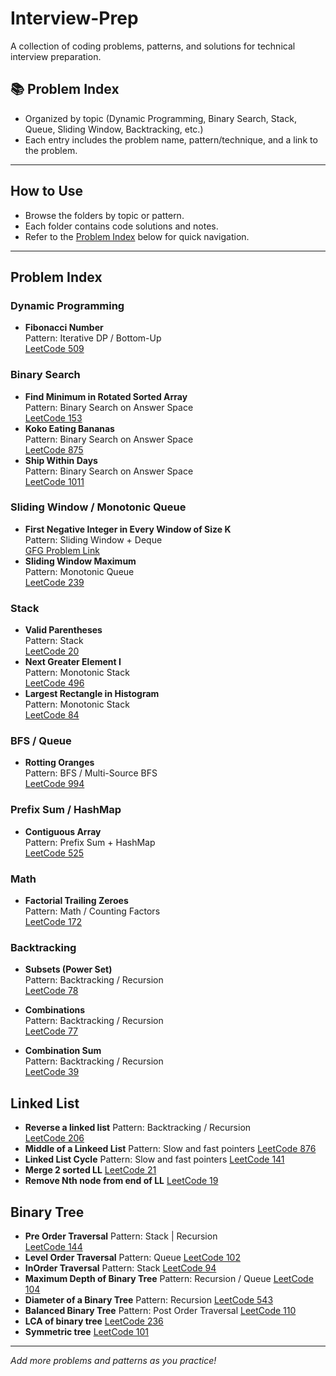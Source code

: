 # Interview-Prep

A collection of coding problems, patterns, and solutions for technical interview preparation.

## 📚 Problem Index

- Organized by topic (Dynamic Programming, Binary Search, Stack, Queue, Sliding Window, Backtracking, etc.)
- Each entry includes the problem name, pattern/technique, and a link to the problem.

---

## How to Use

- Browse the folders by topic or pattern.
- Each folder contains code solutions and notes.
- Refer to the [Problem Index](#problem-index) below for quick navigation.

---

## Problem Index


### Dynamic Programming
- **Fibonacci Number**  
  Pattern: Iterative DP / Bottom-Up  
  [LeetCode 509](https://leetcode.com/problems/fibonacci-number/)

### Binary Search
- **Find Minimum in Rotated Sorted Array**  
  Pattern: Binary Search on Answer Space  
  [LeetCode 153](https://leetcode.com/problems/find-minimum-in-rotated-sorted-array/)
- **Koko Eating Bananas**  
  Pattern: Binary Search on Answer Space  
  [LeetCode 875](https://leetcode.com/problems/koko-eating-bananas/)
- **Ship Within Days**  
  Pattern: Binary Search on Answer Space  
  [LeetCode 1011](https://leetcode.com/problems/capacity-to-ship-packages-within-d-days/)

### Sliding Window / Monotonic Queue
- **First Negative Integer in Every Window of Size K**  
  Pattern: Sliding Window + Deque  
  [GFG Problem Link](https://practice.geeksforgeeks.org/problems/first-negative-integer-in-every-window-of-size-k/0)
- **Sliding Window Maximum**  
  Pattern: Monotonic Queue  
  [LeetCode 239](https://leetcode.com/problems/sliding-window-maximum/)

### Stack
- **Valid Parentheses**  
  Pattern: Stack  
  [LeetCode 20](https://leetcode.com/problems/valid-parentheses/)
- **Next Greater Element I**  
  Pattern: Monotonic Stack  
  [LeetCode 496](https://leetcode.com/problems/next-greater-element-i/)
- **Largest Rectangle in Histogram**  
  Pattern: Monotonic Stack  
  [LeetCode 84](https://leetcode.com/problems/largest-rectangle-in-histogram/)

### BFS / Queue
- **Rotting Oranges**  
  Pattern: BFS / Multi-Source BFS  
  [LeetCode 994](https://leetcode.com/problems/rotting-oranges/)

### Prefix Sum / HashMap
- **Contiguous Array**  
  Pattern: Prefix Sum + HashMap  
  [LeetCode 525](https://leetcode.com/problems/contiguous-array/)

### Math
- **Factorial Trailing Zeroes**  
  Pattern: Math / Counting Factors  
  [LeetCode 172](https://leetcode.com/problems/factorial-trailing-zeroes/)

### Backtracking
- **Subsets (Power Set)**  
  Pattern: Backtracking / Recursion  
  [LeetCode 78](https://leetcode.com/problems/subsets/)

- **Combinations**  
  Pattern: Backtracking / Recursion  
  [LeetCode 77](https://leetcode.com/problems/combinations/)
- **Combination Sum**  
  Pattern: Backtracking / Recursion  
  [LeetCode 39](https://leetcode.com/problems/combination-sum/)

## Linked List

- **Reverse a linked list**
  Pattern: Backtracking / Recursion  
  [LeetCode 206](https://leetcode.com/problems/reverse-linked-list/)
- **Middle of a Linkeed List**
  Pattern: Slow and fast pointers 
  [LeetCode 876](https://leetcode.com/problems/middle-of-the-linked-list/)
- **Linked List Cycle**
  Pattern: Slow and fast pointers
  [LeetCode 141](https://leetcode.com/problems/linked-list-cycle/)
- **Merge 2 sorted LL**
  [LeetCode 21](https://leetcode.com/problems/merge-two-sorted-lists/)
- **Remove Nth node from end of LL**
  [LeetCode 19](https://leetcode.com/problems/remove-nth-node-from-end-of-list/)

## Binary Tree

- **Pre Order Traversal**
  Pattern: Stack | Recursion  
  [LeetCode 144](https://leetcode.com/problems/binary-tree-preorder-traversal/)
- **Level Order Traversal**
  Pattern: Queue 
  [LeetCode 102](https://leetcode.com/problems/binary-tree-level-order-traversal/)
- **InOrder Traversal**
  Pattern: Stack 
  [LeetCode 94](https://leetcode.com/problems/binary-tree-inorder-traversal/)
- **Maximum Depth of Binary Tree**
  Pattern: Recursion / Queue 
  [LeetCode 104](https://leetcode.com/problems/maximum-depth-of-binary-tree/)
- **Diameter of a Binary Tree**
  Pattern: Recursion
  [LeetCode 543](https://leetcode.com/problems/diameter-of-binary-tree/)
- **Balanced Binary Tree**
  Pattern: Post Order Traversal
  [LeetCode 110](https://leetcode.com/problems/balanced-binary-tree/)
- **LCA of binary tree**
  [LeetCode 236](https://leetcode.com/problems/lowest-common-ancestor-of-a-binary-tree/)
- **Symmetric tree**
  [LeetCode 101](https://leetcode.com/problems/symmetric-tree/)
---

_Add more problems and patterns as you practice!_